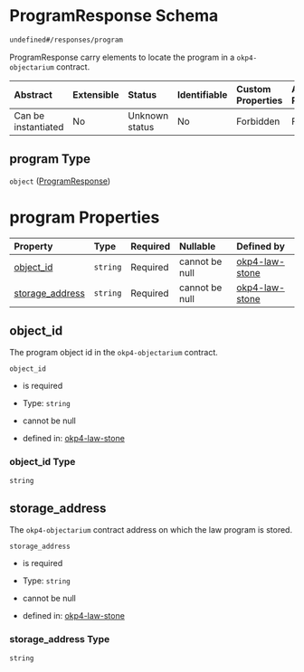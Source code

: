 # ProgramResponse Schema

```txt
undefined#/responses/program
```

ProgramResponse carry elements to locate the program in a `okp4-objectarium` contract.

| Abstract            | Extensible | Status         | Identifiable | Custom Properties | Additional Properties | Access Restrictions | Defined In                                                                 |
| :------------------ | :--------- | :------------- | :----------- | :---------------- | :-------------------- | :------------------ | :------------------------------------------------------------------------- |
| Can be instantiated | No         | Unknown status | No           | Forbidden         | Forbidden             | none                | [okp4-law-stone.json\*](schema/okp4-law-stone.json "open original schema") |

## program Type

`object` ([ProgramResponse](okp4-law-stone-responses-programresponse.md))

# program Properties

| Property                             | Type     | Required | Nullable       | Defined by                                                                                                                                         |
| :----------------------------------- | :------- | :------- | :------------- | :------------------------------------------------------------------------------------------------------------------------------------------------- |
| [object\_id](#object_id)             | `string` | Required | cannot be null | [okp4-law-stone](okp4-law-stone-responses-programresponse-properties-object_id.md "undefined#/responses/program/properties/object_id")             |
| [storage\_address](#storage_address) | `string` | Required | cannot be null | [okp4-law-stone](okp4-law-stone-responses-programresponse-properties-storage_address.md "undefined#/responses/program/properties/storage_address") |

## object\_id

The program object id in the `okp4-objectarium` contract.

`object_id`

* is required

* Type: `string`

* cannot be null

* defined in: [okp4-law-stone](okp4-law-stone-responses-programresponse-properties-object_id.md "undefined#/responses/program/properties/object_id")

### object\_id Type

`string`

## storage\_address

The `okp4-objectarium` contract address on which the law program is stored.

`storage_address`

* is required

* Type: `string`

* cannot be null

* defined in: [okp4-law-stone](okp4-law-stone-responses-programresponse-properties-storage_address.md "undefined#/responses/program/properties/storage_address")

### storage\_address Type

`string`
